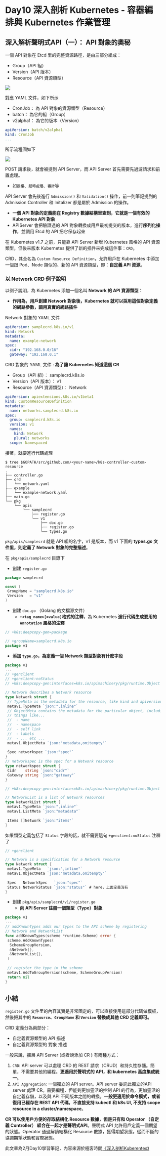 # Day10 深入剖析 Kubernetes - 容器編排與 Kubernetes 作業管理

## 深入解析聲明式API（一）： API 對象的奧秘


一個 API 對象在 Etcd 里的完整資源路徑，是由三部分組成：
- Group（API 組）
- Version（API 版本）
- Resource（API 資源類型）

![](media/16764204775563/16765093002264.png)

對應 YAML 文件，如下所示
- CronJob： 為 API 對象的資源類型（Resource）
- batch： 為它的組（Group）
- v2alpha1： 為它的版本（Version）

```yaml
apiVersion: batch/v2alpha1
kind: CronJob
...
```

所示流程圖如下

![](media/16764204775563/16765095439282.png)

POST 請求後，就會被提到 API Server，而 API Server 首先需要先過濾請求和前置處理。

- 如`授權`、`超時處理`、`審計`等

API Server 會先後進行 `Admission()` 和 `Validation()` 操作，前一則筆記提到的 Admission Controller 和 Initalizer 都是屬於 Admission 的操作。

- **一個 API 對象的定義能在 Registry 數據結構里查到，它就是一個有效的 Kubernetes API 對象**
- APIServer 會把驗證過的 API 對象轉換成用戶最初提交的版本，進行**序列化操作**，並調用 Etcd 的 API 把它保存起來


在 Kubernetes v1.7 之前，只能靠 API Server 新增 Kubernetes 風格的 API 資源類型，但後來版本 Kubernetes 提供了新的插件來完成這件事：`CRD`。

CRD，其全名為 `Custom Resource Definition`，允許用戶在 Kubernetes 中添加一個跟 Pod、Node 類似的、新的 API 資源類型，即：**自定義 API 資源**。

### 以 Network CRD 例子說明
以例子說明，為 Kubernetes 添加一個名叫 **Network 的 API 資源類型**：

- **作用為，用戶創建 Network 對象後，Kubernetes 就可以採用這個對象定義的網路參數，調用真實的網路插件**

Network 對象的 YAML 文件
```yaml
apiVersion: samplecrd.k8s.io/v1
kind: Network
metadata:
  name: example-network
spec:
  cidr: "192.168.0.0/16"
  gateway: "192.168.0.1"
```

CRD 對象的 YAML 文件 : **為了讓 Kubernetes 知道這個 CR**

- Group（API 組）： samplecrd.k8s.io
- Version（API 版本）： v1
- Resource（API 資源類型）： Network
```yaml
apiVersion: apiextensions.k8s.io/v1beta1
kind: CustomResourceDefinition
metadata:
  name: networks.samplecrd.k8s.io 
spec:
  group: samplecrd.k8s.io
  version: v1
  names:
    kind: Network
    plural: networks
  scope: Namespaced
```

接著，就要進行代碼處理

```shell
$ tree $GOPATH/src/github.com/<your-name>/k8s-controller-custom-resource
.
├── controller.go
├── crd
│   └── network.yaml
├── example
│   └── example-network.yaml
├── main.go
└── pkg
    └── apis
        └── samplecrd
            ├── register.go
            └── v1
                ├── doc.go
                ├── register.go
                └── types.go
```

`pkg/apis/samplecrd` 就是 API 組的名字，v1 是版本，而 v1 下面的 **types.go 文件里，則定義了 Network 對象的完整描述**。

在 `pkg/apis/samplecrd` 目錄下

- 創建 `register.go`
```go
package samplecrd

const (
 GroupName = "samplecrd.k8s.io"
 Version   = "v1"
)
```

- 創建 `doc.go` （Golang 的文檔源文件）
    -  **`+<tag_name>[=value]`格式的注釋**，為 Kubernetes **進行代碼生成要用的 `Annotation` 風格的注釋**
```go
// +k8s:deepcopy-gen=package

// +groupName=samplecrd.k8s.io
package v1
```

- **添加 `type.go`，為定義一個 Network 類型對象有什麼字段**

```go
package v1
...
// +genclient
// +genclient:noStatus
// +k8s:deepcopy-gen:interfaces=k8s.io/apimachinery/pkg/runtime.Object

// Network describes a Network resource
type Network struct {
 // TypeMeta is the metadata for the resource, like kind and apiversion
 metav1.TypeMeta `json:",inline"`
 // ObjectMeta contains the metadata for the particular object, including
 // things like...
 //  - name
 //  - namespace
 //  - self link
 //  - labels
 //  - ... etc ...
 metav1.ObjectMeta `json:"metadata,omitempty"`
 
 Spec networkspec `json:"spec"`
}
// networkspec is the spec for a Network resource
type networkspec struct {
 Cidr    string `json:"cidr"`
 Gateway string `json:"gateway"`
}

// +k8s:deepcopy-gen:interfaces=k8s.io/apimachinery/pkg/runtime.Object

// NetworkList is a list of Network resources
type NetworkList struct {
 metav1.TypeMeta `json:",inline"`
 metav1.ListMeta `json:"metadata"`
 
 Items []Network `json:"items"`
}
```
如果類型定義包括了 `Status` 字段的話，就不需要這句 `+genclient:noStatus` 注釋了
```go
// +genclient

// Network is a specification for a Network resource
type Network struct {
 metav1.TypeMeta   `json:",inline"`
 metav1.ObjectMeta `json:"metadata,omitempty"`
 
 Spec   NetworkSpec   `json:"spec"`
 Status NetworkStatus `json:"status"` # here，上面定義沒有
}
```

- 創建 `pkg/apis/samplecrd/v1/register.go` 
    - **向 API Server 註冊一個類型（Type）對象**
```go
package v1
...
// addKnownTypes adds our types to the API scheme by registering
// Network and NetworkList
func addKnownTypes(scheme *runtime.Scheme) error {
 scheme.AddKnownTypes(
  SchemeGroupVersion,
  &Network{},
  &NetworkList{},
 )
 
 // register the type in the scheme
 metav1.AddToGroupVersion(scheme, SchemeGroupVersion)
 return nil
}
```

## 小結

`register.go` 文件里的內容其實是非常固定的，可以直接使用這部分代碼做模板，然後把其中的 **`Resource`、`GroupName` 和 `Version` 替換成其他 CRD 定義即可。**

CRD 定義分為兩部分：

- 自定義資源類型的 API 描述
- 自定義資源類型的 對象 描述

一般來說，擴展 API Server (或者說添加 CR ) 有兩種方式：
1. `CRD`: API server 可以處理 CRD 的 REST 請求（CRUD）和持久性存儲。簡單，不需要其他的編程。**更適用於聲明式的 API，和 kubernetes 高度集成統一**。
2. `API Aggregation`: 一個獨立的 API server。API server 委託此獨立的API server 處理 CR。需要編程，但能夠更加靈活的控制 API 的行為，更加靈活的自定義存儲，以及與 API 不同版本之間的轉換。一**般更適用於命令模式，或者復用已經存在 REST API 代碼，不直接支持 kubectl 和 k8s UI, 不支持 scope resource in a cluster/namespace**。

**CR 可以使用戶方便的存取結構化 Resource 數據，但是只有和 Operator （自定義 Controller） 組合在一起才是聲明式API**。聲明式 API 允許用戶定義一個期望的狀態。Operator 通過解讀結構化 Resource 數據，獲得期望狀態，從而不斷的協調期望狀態和實際狀態。

此文章為2月Day10學習筆記，內容來源於極客時間[《深入剖析Kuberentes》](https://time.geekbang.org/column/article/41876)